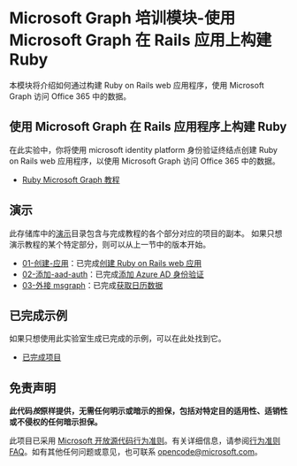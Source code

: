 # <a name="microsoft-graph-training-module---build-ruby-on-rails-apps-with-microsoft-graph"></a>Microsoft Graph 培训模块-使用 Microsoft Graph 在 Rails 应用上构建 Ruby

本模块将介绍如何通过构建 Ruby on Rails web 应用程序，使用 Microsoft Graph 访问 Office 365 中的数据。

## <a name="lab---build-ruby-on-rails-apps-with-microsoft-graph"></a>使用 Microsoft Graph 在 Rails 应用程序上构建 Ruby

在此实验中，你将使用 microsoft identity platform 身份验证终结点创建 Ruby on Rails web 应用程序，以使用 Microsoft Graph 访问 Office 365 中的数据。

- [Ruby Microsoft Graph 教程](https://docs.microsoft.com/graph/training/ruby-tutorial)

## <a name="demos"></a>演示

此存储库中的[演示](./Demos)目录包含与完成教程的各个部分对应的项目的副本。 如果只想演示教程的某个特定部分，则可以从上一节中的版本开始。

- [01-创建-应用](Demos/01-create-app)：已完成[创建 Ruby on Rails web 应用](https://docs.microsoft.com/graph/training/ruby-tutorial?tutorial-step=1)
- [02-添加-aad-auth](Demos/02-add-aad-auth)：已完成[添加 Azure AD 身份验证](https://docs.microsoft.com/graph/training/ruby-tutorial?tutorial-step=3)
- [03-外接 msgraph](Demos/03-add-msgraph)：已完成[获取日历数据](https://docs.microsoft.com/graph/training/ruby-tutorial?tutorial-step=4)

## <a name="completed-sample"></a>已完成示例

如果只想使用此实验室生成已完成的示例，可以在此处找到它。

- [已完成项目](Demos/03-add-msgraph)

## <a name="disclaimer"></a>免责声明

**此代码*按*原样提供，无需任何明示或暗示的担保，包括对特定目的适用性、适销性或不侵权的任何暗示担保。**

此项目已采用 [Microsoft 开放源代码行为准则](https://opensource.microsoft.com/codeofconduct/)。有关详细信息，请参阅[行为准则 FAQ](https://opensource.microsoft.com/codeofconduct/faq/)。如有其他任何问题或意见，也可联系 [opencode@microsoft.com](mailto:opencode@microsoft.com)。
